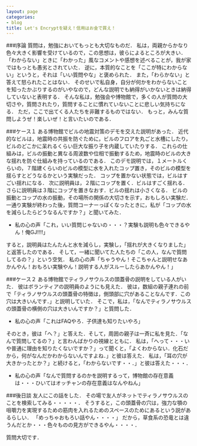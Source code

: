 ```yaml
---
layout: page
categories:
- blog
title: Let's Encryptを疑え！信用はお金で買え！
---
```


###序論
質問は，勉強においてもっとも大切なものだ．
私は，両親からかなり色々大きく影響を受けているので，この思想は，彼らによるところが大きい．
「わからない」ときに「わかった」風なコメントや感想を述べることが，我が家ではもっとも愚劣とされていた．
逆に，本質的なことを「ここが特にわからない」というと，それは「いい質問やな」と褒められた．
また，「わらかない」と答えて怒られたことはない．
そのせいで私自身，自分が何かをわからないことを知ったかぶりするのがいやなので，どんな説明でも納得がいかないときは納得していないと表明する．
そんな私は，勉強会や博物館で，多くの人が質問の大切さや，質問されたり，質問することに慣れていないことに悲しい気持ちになる．
ただ，ここで出てくる人たちを非難するものではない．
もっと，みんな質問しようぜ！楽しいぜ！と言いたいのである．

###ケース１
ある博物館でビルの地震対策のデモを交えた説明があった．
近代的なビルは，地震時の共振を防ぐために，ビルのフロアを丸ごと水槽にしたり，ビルのどこかに呆れるくらい巨大な振り子を内蔵していたりする．
これらの仕組みは，ビルの振動と異なる周波数や位相で振動するため，地震時のビルの大きな揺れを防ぐ仕組みを持っているのである．
このデモ説明では，１メートルくらいの，７階建くらいのビルの模型に水を入れたコップ置き，そのビルの模型を揺らすとどうなるかという実験だった．
コップを置かない状態では，ビルはすごい揺れになる．
次に説明員は，２階にコップを置く．ビルはすごく揺れる．
さらに説明員は３階にコップを置きなおす．ビルの揺れは小さくなる．
ビルの振動とコップの水の振動，その場所の関係の大切さを示す，おもしろい実験だ．
一通り実験が終わった後，質問コーナーっぽくなったときに，私が「コップの水を減らしたらどうなるんですか？」と聞いてみた．

* 私の心の声「これ，いい質問じゃないの・・・？実験も説明も色々できるやん！俺GJ!!!!」

すると，説明員はたんたんと水を減らし，実験し，「揺れが大きくなりました」と返答したのである．
そして，一緒に聞いてた人たちの「この人，なんで質問してるの？」という空気．
私の心の声「ちゃうやん！そこちゃんと説明せなあかんやん！おもろい実験やん！説明する人がスルーしたらあかんやん！」

###ケース２
ある博物館でティラノサウルスの頭蓋骨の説明をしている人がいた．
彼はボランティアの説明員のようにも見えた．
彼は，数組の親子連れの前で「ティラノサウルスの頭蓋骨の特徴は，側頭部に穴があることなんです．この穴は大きいんです．」と説明していた．
そこで，私は，「なんでティラノサウルスの頭蓋骨の横側の穴は大きいんですか？」と質問した．

* 私の心の声「これはFAQやろ．子供達も知りたいやろ」

そのとき，彼は「へ？」と答えた．そして，周囲の親子は一斉に私を見た．「なんで質問してるの？」と言わんばかりの視線とともに．
私は，「へって・・・いや普通に理由を知りたくないですか？」って聞くと，「よくわからない．化石だから，何がなんだかわからないんですよね．」と彼は答えた．
私は，「耳の穴が大きかったとか？」と続けると，「わからないです・・．」と彼は答えた・・・．

* 私の心の声「なんで質問するのかを説明するって，博物館の存在意義は・・・ひいてはオッチャンの存在意義はなんやねん」

###後日談
友人にこの話をした．
その場で友人がネットでティラノサウルスのことを検索してみる・・・・・．
そうすると，この頭蓋骨の穴は，強力な顎の咀嚼力を実現するための筋肉を入れるためのスペースのためにあるという説があるらしい．
「めっちゃおもろい話やん・・・・」
だから，草食系の恐竜とは違うんだとか・・・色々ものの見方ができるやん・・・・．

質問大切です．
